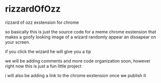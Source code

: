 # rizzardOfOzz
rizzard of ozz exstension for chrome

so basically this is just the source code for a meme chrome exstension that makes a goofy looking image of a wizard randomly appear an dissapear on your screen. 

if you click the wizard he will give you a tip

we will be adding comments and more code organization soon, however right now this is just a fun little project

i will also be adding a link to the chrome exstension once we publish it
